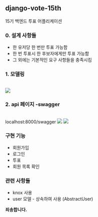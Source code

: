 ## django-vote-15th
15기 백엔드 투표 어플리케이션


<h3> 0. 설계 사항들 </h3>
<ul>
  <li>한 유저당 한 번만 투표 가능함</li>
  <li>한 번 투표시 한 후보자에게만 투표 가능함</li>
  <li> 그 외에는 기본적인 요구 사항들을 충족시킴</li>
</ul>


<h3>1. 모델링</h3><br>

<image src = "./ERD.png">
  
<h3>2. api 페이지 -swagger </h3><br>
  localhost:8000/swagger
  
  <image src = "./api_document1.png">
  <image src = "./api_document2.png">
    

<h3>구현 기능</h3>
<ul>
  <li> 회원가입 </li>
  <li> 로그인 </li>
  <li> 투표 </li>
  <li> 회원 목록 확인 </li>
</ul>

<h3> 관련 사항들 </h3>
<ul>
  <li>knox 사용</li>
  <li>user 모델 - 상속하여 사용 (AbstractUser)</li>
</ul>
  
<strong>죄송합니다.</strong>
 



